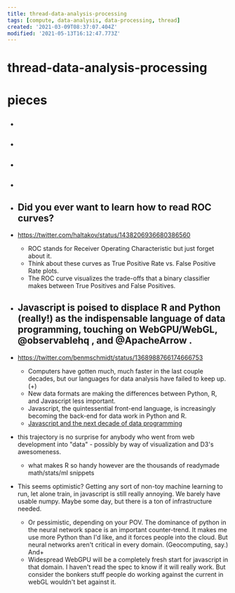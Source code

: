 ```yaml
---
title: thread-data-analysis-processing
tags: [compute, data-analysis, data-processing, thread]
created: '2021-03-09T08:37:07.404Z'
modified: '2021-05-13T16:12:47.773Z'
---
```


# thread-data-analysis-processing

# pieces

- ## 

- ## 

- ## 

- ## 

- ## Did you ever want to learn how to read ROC curves?
- https://twitter.com/haltakov/status/1438206936680386560
  - ROC stands for Receiver Operating Characteristic but just forget about it. 
  - Think about these curves as True Positive Rate vs. False Positive Rate plots.
  - The ROC curve visualizes the trade-offs that a binary classifier makes between True Positives and False Positives.

- ## Javascript is poised to displace R and Python (really!) as the indispensable language of data programming, touching on WebGPU/WebGL, @observablehq , and @ApacheArrow .
- https://twitter.com/benmschmidt/status/1368988766174666753
  - Computers have gotten much, much faster in the last couple decades, but our languages for data analysis have failed to keep up. (+)
  - New data formats are making the differences between Python, R, and Javascript less important.
  - Javascript, the quintessential front-end language, is increasingly becoming the back-end for data work in Python and R.
  - [Javascript and the next decade of data programming](http://benschmidt.org/post/2020-01-15/2020-01-15-webgpu/)
- this trajectory is no surprise for anybody who went from web development into "data" - possibly by way of visualization and D3's awesomeness.
  - what makes R so handy however are the thousands of readymade math/stats/ml snippets
- This seems optimistic? Getting any sort of non-toy machine learning to run, let alone train, in javascript is still really annoying. We barely have usable numpy. Maybe some day, but there is a ton of infrastructure needed.
  - Or pessimistic, depending on your POV. The dominance of python in the neural network space is an important counter-trend. It makes me use more Python than I'd like, and it forces people into the cloud. But neural networks aren't critical in every domain. (Geocomputing, say.) And+
  - Widespread WebGPU will be a completely fresh start for javascript in that domain. I haven't read the spec to know if it will really work. But consider the bonkers stuff people do working against the current in webGL wouldn't bet against it.
